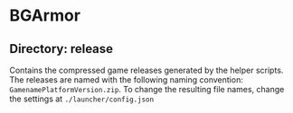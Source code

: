 # BGArmor

## Directory: release

Contains the compressed game releases generated by the helper scripts. The 
releases are named with the following naming convention: 
`GamenamePlatformVersion.zip`. To change the resulting file names, change the 
settings at `./launcher/config.json`